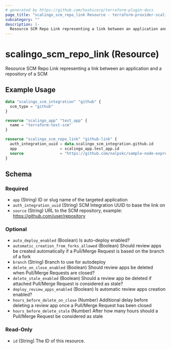 ```yaml
---
# generated by https://github.com/hashicorp/terraform-plugin-docs
page_title: "scalingo_scm_repo_link Resource - terraform-provider-scalingo"
subcategory: ""
description: |-
  Resource SCM Repo Link representing a link between an application and a repository of a SCM
---
```


# scalingo_scm_repo_link (Resource)

Resource SCM Repo Link representing a link between an application and a repository of a SCM

## Example Usage

```terraform
data "scalingo_scm_integration" "github" {
  scm_type = "github"
}

resource "scalingo_app" "test_app" {
  name = "terraform-test-scm"
}

resource "scalingo_scm_repo_link" "github-link" {
  auth_integration_uuid = data.scalingo_scm_integration.github.id
  app                   = scalingo_app.test_app.id
  source                = "https://github.com/nalpskc/sample-node-express"
}
```

<!-- schema generated by tfplugindocs -->
## Schema

### Required

- `app` (String) ID or slug name of the targeted application
- `auth_integration_uuid` (String) SCM Integration UUID to base the link on
- `source` (String) URL to the SCM repository, example: https://github.com/user/repository

### Optional

- `auto_deploy_enabled` (Boolean) Is auto-deploy enabled?
- `automatic_creation_from_forks_allowed` (Boolean) Should review apps be created automatically if a Pull/Merge Request is based on the branch of a fork
- `branch` (String) Branch to use for autodeploy
- `delete_on_close_enabled` (Boolean) Should review apps be deleted when Pull/Merge Requests are closed?
- `delete_stale_enabled` (Boolean) Should a review app be deleted if attached Pull/Merge Request is considered as stale?
- `deploy_review_apps_enabled` (Boolean) Is automatic review apps creation enabled?
- `hours_before_delete_on_close` (Number) Additional delay before deleting a review app once a Pull/Merge Request has been closed
- `hours_before_delete_stale` (Number) After how many hours should a Pull/Merge Request be considered as stale

### Read-Only

- `id` (String) The ID of this resource.



